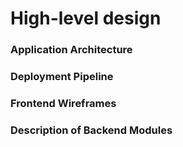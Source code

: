 # High-level design
### Application Architecture
### Deployment Pipeline
### Frontend Wireframes
### Description of Backend Modules

